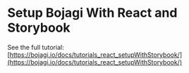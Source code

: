 # Setup Bojagi With React and Storybook

See the full tutorial: [https://bojagi.io/docs/tutorials_react_setupWithStorybook/](https://bojagi.io/docs/tutorials_react_setupWithStorybook/)
